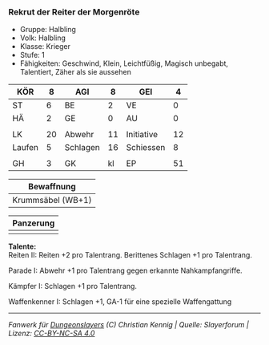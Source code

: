 ### Rekrut der Reiter der Morgenröte  
- Gruppe: Halbling  
- Volk: Halbling  
- Klasse: Krieger  
- Stufe: 1  
- Fähigkeiten: Geschwind, Klein, Leichtfüßig, Magisch unbegabt, Talentiert, Zäher als sie aussehen  


| KÖR | 8 | AGI | 8 | GEI | 4 |
| --- | --- | --- | --- | --- | --- |
| ST | 6 | BE | 2 | VE | 0 |
| HÄ | 2 | GE | 0 | AU | 0 |
|  |  |  |  |  |  |
| LK | 20 | Abwehr | 11 | Initiative | 12 |
| Laufen | 5 | Schlagen | 16 | Schiessen | 8 |
|  |  |  |  |  |  |
| GH | 3 | GK | kl | EP | 51 |


| Bewaffnung |
| --- |
| Krummsäbel (WB+1) |


| Panzerung |
| --- |
|  |


**Talente:**  
Reiten II: Reiten +2 pro Talentrang. Berittenes Schlagen +1 pro Talentrang.

Parade I: Abwehr +1 pro Talentrang gegen erkannte Nahkampfangriffe.

Kämpfer I: Schlagen +1 pro Talentrang.

Waffenkenner I: Schlagen +1, GA-1 für eine spezielle Waffengattung





___
*Fanwerk für [Dungeonslayers](https://www.dungeonslayers.net/) (C) Christian Kennig | Quelle: Slayerforum | Lizenz: [CC-BY-NC-SA 4.0](https://creativecommons.org/licenses/by-nc-sa/4.0/deed.de)*